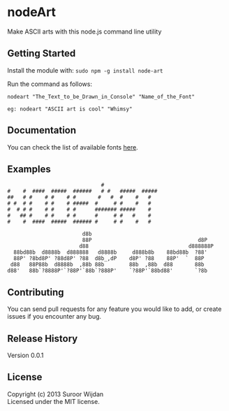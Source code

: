 # nodeArt

Make ASCII arts with this node.js command line utility

## Getting Started
Install the module with: `sudo npm -g install node-art`


Run the command as follows:

```
nodeart "The_Text_to_be_Drawn_in_Console" "Name_of_the_Font"

eg: nodeart "ASCII art is cool" "Whimsy"
```

## Documentation
You can check the list of available fonts <a href='http://www.figlet.org/examples.html'>here</a>.

## Examples
```
                              #
#    #  ####  #####  ######   # #   #####  #####
##   # #    # #    # #       #   #  #    #   #
# #  # #    # #    # #####  #     # #    #   #
#  # # #    # #    # #      ####### #####    #
#   ## #    # #    # #      #     # #   #    #
#    #  ####  #####  ###### #     # #    #   #

```

```
                        d8b
                        88P                                  d8P
                       d88                                d888888P
  88bd88b  d8888b  d888888   d8888b     d888b8b    88bd88b  ?88'
  88P' ?8bd8P' ?88d8P' ?88  d8b_,dP    d8P' ?88    88P'  `  88P
 d88   88P88b  d8888b  ,88b 88b        88b  ,88b  d88       88b
d88'   88b`?8888P'`?88P'`88b`?888P'    `?88P'`88bd88'       `?8b
```


## Contributing
You can send pull requests for any feature you would like to add, or create issues if you encounter any bug.

## Release History
Version 0.0.1

## License
Copyright (c) 2013 Suroor Wijdan  
Licensed under the MIT license.
